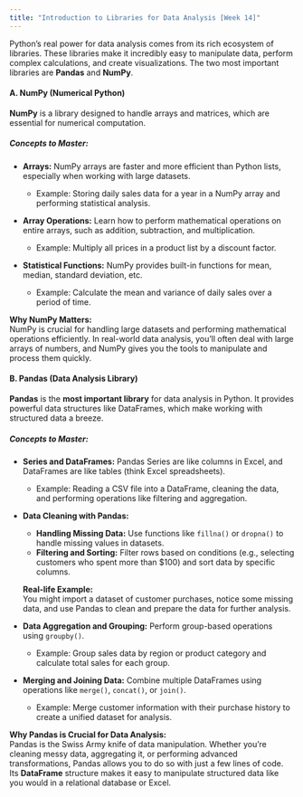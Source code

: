 ```yaml
---
title: "Introduction to Libraries for Data Analysis [Week 14]"
---
```


Python’s real power for data analysis comes from its rich ecosystem of libraries. These libraries make it incredibly easy to manipulate data, perform complex calculations, and create visualizations. The two most important libraries are **Pandas** and **NumPy**.

#### A. **NumPy** (Numerical Python)
**NumPy** is a library designed to handle arrays and matrices, which are essential for numerical computation.

##### Concepts to Master:
- **Arrays:** NumPy arrays are faster and more efficient than Python lists, especially when working with large datasets.
  - Example: Storing daily sales data for a year in a NumPy array and performing statistical analysis.

- **Array Operations:** Learn how to perform mathematical operations on entire arrays, such as addition, subtraction, and multiplication.
  - Example: Multiply all prices in a product list by a discount factor.

- **Statistical Functions:** NumPy provides built-in functions for mean, median, standard deviation, etc.
  - Example: Calculate the mean and variance of daily sales over a period of time.

**Why NumPy Matters:**  
NumPy is crucial for handling large datasets and performing mathematical operations efficiently. In real-world data analysis, you’ll often deal with large arrays of numbers, and NumPy gives you the tools to manipulate and process them quickly.

#### B. **Pandas** (Data Analysis Library)
**Pandas** is the **most important library** for data analysis in Python. It provides powerful data structures like DataFrames, which make working with structured data a breeze.

##### Concepts to Master:
- **Series and DataFrames:** Pandas Series are like columns in Excel, and DataFrames are like tables (think Excel spreadsheets).
  - Example: Reading a CSV file into a DataFrame, cleaning the data, and performing operations like filtering and aggregation.

- **Data Cleaning with Pandas:**
  - **Handling Missing Data:** Use functions like `fillna()` or `dropna()` to handle missing values in datasets.
  - **Filtering and Sorting:** Filter rows based on conditions (e.g., selecting customers who spent more than $100) and sort data by specific columns.

  **Real-life Example:**  
  You might import a dataset of customer purchases, notice some missing data, and use Pandas to clean and prepare the data for further analysis.

- **Data Aggregation and Grouping:** Perform group-based operations using `groupby()`.
  - Example: Group sales data by region or product category and calculate total sales for each group.

- **Merging and Joining Data:** Combine multiple DataFrames using operations like `merge()`, `concat()`, or `join()`.
  - Example: Merge customer information with their purchase history to create a unified dataset for analysis.

**Why Pandas is Crucial for Data Analysis:**  
Pandas is the Swiss Army knife of data manipulation. Whether you’re cleaning messy data, aggregating it, or performing advanced transformations, Pandas allows you to do so with just a few lines of code. Its **DataFrame** structure makes it easy to manipulate structured data like you would in a relational database or Excel.